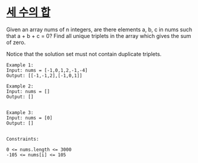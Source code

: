 [세 수의 합](https://leetcode.com/problems/3sum/)
===
Given an array nums of n integers, are there elements a, b, c in nums such that a + b + c = 0? Find all unique triplets in the array which gives the sum of zero.

Notice that the solution set must not contain duplicate triplets.


```
Example 1:
Input: nums = [-1,0,1,2,-1,-4]
Output: [[-1,-1,2],[-1,0,1]]

Example 2:
Input: nums = []
Output: []


Example 3:
Input: nums = [0]
Output: []


Constraints:

0 <= nums.length <= 3000
-105 <= nums[i] <= 105
```
